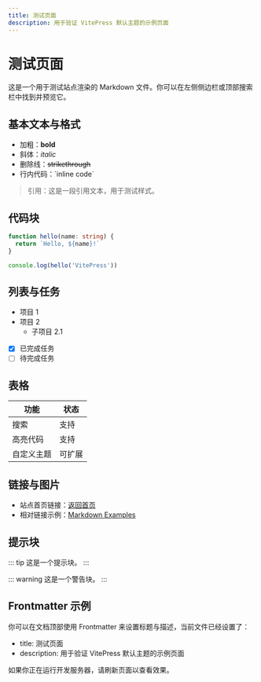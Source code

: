 ```yaml
---
title: 测试页面
description: 用于验证 VitePress 默认主题的示例页面
---
```


# 测试页面

这是一个用于测试站点渲染的 Markdown 文件。你可以在左侧侧边栏或顶部搜索栏中找到并预览它。

## 基本文本与格式

- 加粗：**bold**
- 斜体：_italic_
- 删除线：~~strikethrough~~
- 行内代码：\`inline code\`

> 引用：这是一段引用文本，用于测试样式。

## 代码块

```ts
function hello(name: string) {
  return `Hello, ${name}!`
}

console.log(hello('VitePress'))
```

## 列表与任务

- 项目 1
- 项目 2
  - 子项目 2.1

- [x] 已完成任务
- [ ] 待完成任务

## 表格

| 功能     | 状态   |
|----------|--------|
| 搜索     | 支持   |
| 高亮代码 | 支持   |
| 自定义主题 | 可扩展 |

## 链接与图片

- 站点首页链接：[返回首页](/)
- 相对链接示例：[Markdown Examples](/markdown-examples.html)

## 提示块

::: tip
这是一个提示块。
:::

::: warning
这是一个警告块。
:::

## Frontmatter 示例

你可以在文档顶部使用 Frontmatter 来设置标题与描述，当前文件已经设置了：
- title: 测试页面
- description: 用于验证 VitePress 默认主题的示例页面

如果你正在运行开发服务器，请刷新页面以查看效果。